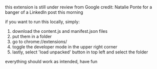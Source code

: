 this extension is still under review from Google
credit: Natalie Ponte for a banger of a LinkedIn post this morning

if you want to run this locally, simply:
1. download the content.js and manifest.json files
2. put them in a folder
3. go to chrome://extensions/
4. toggle the developer mode in the upper right corner
5. lastly, select 'load unpacked' button in top left and select the folder

everything should work as intended, have fun 
